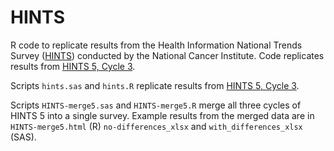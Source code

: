 # HINTS
R code to replicate results from the Health Information National Trends Survey ([HINTS](https://hints.cancer.gov/)) conducted by the National Cancer Institute. Code replicates results from [HINTS 5, Cycle 3](https://hints.cancer.gov/data/download-data.aspx).

Scripts `hints.sas` and `hints.R` replicate results from [HINTS 5, Cycle 3](https://hints.cancer.gov/data/download-data.aspx).

Scripts `HINTS-merge5.sas` and `HINTS-merge5.R` merge all three cycles of HINTS 5 into a single survey. Example results from the merged data are in `HINTS-merge5.html` (R)  `no-differences_xlsx` and `with_differences_xlsx` (SAS).

